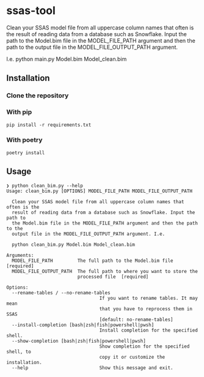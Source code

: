 # ssas-tool
Clean your SSAS model file from all uppercase column names that often is the
  result of reading data from a database such as Snowflake. Input the path to
  the Model.bim file in the MODEL_FILE_PATH argument and then the path to the
  output file in the MODEL_FILE_OUTPUT_PATH argument.

  I.e. python main.py Model.bim Model_clean.bim


## Installation

### Clone the repository


### With pip
    pip install -r requirements.txt

### With poetry
    poetry install

## Usage
```
❯ python clean_bim.py --help
Usage: clean_bim.py [OPTIONS] MODEL_FILE_PATH MODEL_FILE_OUTPUT_PATH

  Clean your SSAS model file from all uppercase column names that often is the
  result of reading data from a database such as Snowflake. Input the path to
  the Model.bim file in the MODEL_FILE_PATH argument and then the path to the
  output file in the MODEL_FILE_OUTPUT_PATH argument. I.e.

  python clean_bim.py Model.bim Model_clean.bim

Arguments:
  MODEL_FILE_PATH         The full path to the Model.bim file  [required]
  MODEL_FILE_OUTPUT_PATH  The full path to where you want to store the
                          processed file  [required]

Options:
  --rename-tables / --no-rename-tables
                                  If you want to rename tables. It may mean
                                  that you have to reprocess them in SSAS
                                  [default: no-rename-tables]
  --install-completion [bash|zsh|fish|powershell|pwsh]
                                  Install completion for the specified shell.
  --show-completion [bash|zsh|fish|powershell|pwsh]
                                  Show completion for the specified shell, to
                                  copy it or customize the installation.
  --help                          Show this message and exit.


```
